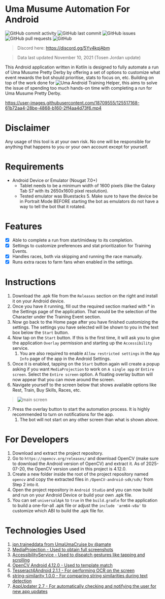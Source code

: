 # Uma Musume Automation For Android

![GitHub commit activity](https://img.shields.io/github/commit-activity/m/steve1316/uma-android-automation?logo=GitHub) ![GitHub last commit](https://img.shields.io/github/last-commit/steve1316/uma-android-automation?logo=GitHub) ![GitHub issues](https://img.shields.io/github/issues/steve1316/uma-android-automation?logo=GitHub) ![GitHub pull requests](https://img.shields.io/github/issues-pr/steve1316/uma-android-automation?logo=GitHub) ![GitHub](https://img.shields.io/github/license/steve1316/uma-android-automation?logo=GitHub)

> Discord here: https://discord.gg/5Yv4kqjAbm

> Data last updated November 10, 2021 (Tosen Jordan update)

This Android application written in Kotlin is designed to fully automate a run of Uma Musume Pretty Derby by offering a set of options to customize what event rewards the bot should prioritise, stats to focus on, etc. Building on top of the work done for ![Uma Android Training Helper](https://github.com/steve1316/uma-android-training-helper), this aims to solve the issue of spending too much hands-on time with completing a run for Uma Musume Pretty Derby.

https://user-images.githubusercontent.com/18709555/125517168-61b72aa4-28be-4868-b160-2ff4aa4d73f6.mp4

# Disclaimer

Any usage of this tool is at your own risk. No one will be responsible for anything that happens to you or your own account except for yourself.

# Requirements

-   Android Device or Emulator (Nougat 7.0+)
    -   Tablet needs to be a minimum width of 1600 pixels (like the Galaxy Tab S7 with its 2650x1600 pixel resolution).
    -   Tested emulator was Bluestacks 5. Make sure to have the device be in Portrait Mode BEFORE starting the bot as emulators do not have a way to tell the bot that it rotated.

# Features

-   [x] Able to complete a run from start/midway to its completion.
-   [x] Settings to customize preferences and stat prioritization for Training Events.
-   [x] Handles races, both via skipping and running the race manually.
-   [x] Runs extra races to farm fans when enabled in the settings.

# Instructions

1. Download the .apk file from the `Releases` section on the right and install it on your Android device.
2. Once you have it running, fill out the required section marked with \* in the Settings page of the application. That would be the selection of the Character under the Training Event section.
3. Now go back to the Home page after you have finished customizing the settings. The settings you have selected will be shown to you in the text box below the `Start` button.
4. Now tap on the `Start` button. If this is the first time, it will ask you to give the application `Overlay` permission and starting up the `Accessibility` service.
    1. You are also required to enable `Allow restricted settings` in the `App Info` page of the app in the Android Settings.
5. Once it is enabled, tapping on the `Start` button again will create a popup asking if you want `MediaProjection` to work on `A single app` or `Entire screen`. Select the `Entire screen` option. A floating overlay button will now appear that you can move around the screen.
6. Navigate yourself to the screen below that shows available options like Rest, Train, Buy Skills, Races, etc.

> ![main screen](https://user-images.githubusercontent.com/18709555/125517626-d276cda0-bffa-441d-a511-a222237837a1.jpg)

7. Press the overlay button to start the automation process. It is highly recommended to turn on notifications for the app.
    1. The bot will not start on any other screen than what is shown above.

# For Developers

1. Download and extract the project repository.
2. Go to `https://opencv.org/releases/` and download OpenCV (make sure to download the Android version of OpenCV) and extract it. As of 2025-07-20, the OpenCV version used in this project is 4.12.0.
3. Create a new folder inside the root of the project repository named `opencv` and copy the extracted files in `/OpenCV-android-sdk/sdk/` from Step 2 into it.
4. Open the project repository in `Android Studio` and you can now build and run on your Android Device or build your own .apk file.
5. You can set `universalApk` to `true` in the `build.gradle` for the application to build a one-for-all .apk file or adjust the `include 'arm64-v8a'` to customize which ABI to build the .apk file for.

# Technologies Used

1. [jpn.traineddata from UmaUmaCruise by @amate](https://github.com/amate/UmaUmaCruise)
2. [MediaProjection - Used to obtain full screenshots](https://developer.android.com/reference/android/media/projection/MediaProjection)
3. [AccessibilityService - Used to dispatch gestures like tapping and scrolling](https://developer.android.com/reference/android/accessibilityservice/AccessibilityService)
4. [OpenCV Android 4.12.0 - Used to template match](https://opencv.org/releases/)
5. [Tesseract4Android 2.1.1 - For performing OCR on the screen](https://github.com/adaptech-cz/Tesseract4Android)
6. [string-similarity 1.0.0 - For comparing string similarities during text detection](https://github.com/rrice/java-string-similarity)
7. [AppUpdater 2.7 - For automatically checking and notifying the user for new app updates](https://github.com/javiersantos/AppUpdater)
